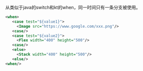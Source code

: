 从类似于java的switch和kt的when，同一时间只有一条分支被使用。
```xml
<when>
   <case test="${value1}">
     <Image src="https://www.google.com/xxx.png"/>
   <case/>
   <case test="${value2}">
     <Flex width="400" height="500"/>
   <case/>
   <else>
     <Stack width="400" height="500"/>
   <else/>
<when/>
```